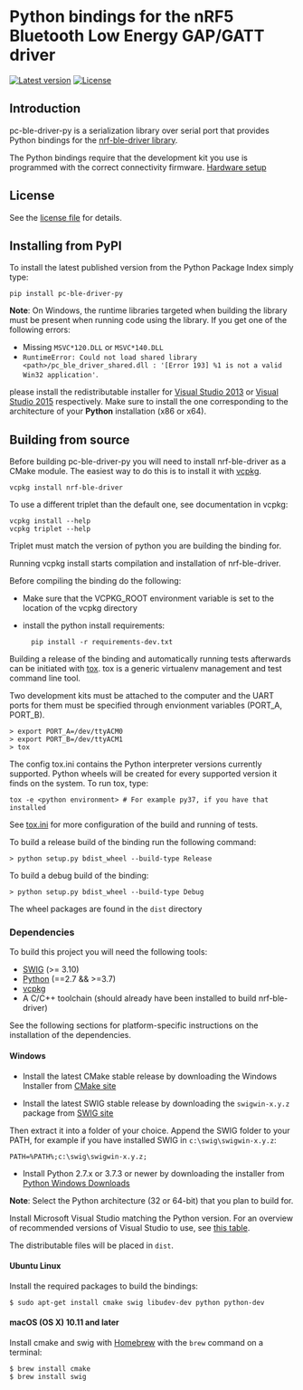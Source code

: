 # Python bindings for the nRF5 Bluetooth Low Energy GAP/GATT driver

[![Latest version](https://img.shields.io/pypi/v/pc-ble-driver-py.svg)](https://pypi.python.org/pypi/pc-ble-driver-py)
[![License](https://img.shields.io/pypi/l/pc-ble-driver-py.svg)](https://pypi.python.org/pypi/pc-ble-driver-py)

## Introduction
pc-ble-driver-py is a serialization library over serial port that provides Python bindings
for the [nrf-ble-driver library](https://github.com/NordicSemiconductor/pc-ble-driver).

The Python bindings require that the development kit you use is programmed with the correct connectivity firmware. [Hardware setup](https://github.com/NordicSemiconductor/pc-ble-driver/tree/master#hardware-setup)

## License

See the [license file](LICENSE) for details.

## Installing from PyPI

To install the latest published version from the Python Package Index simply type:

    pip install pc-ble-driver-py

**Note**: On Windows, the runtime libraries targeted when building the library must be present when running code using the library. If you get one of the following errors:

* Missing `MSVC*120.DLL` or `MSVC*140.DLL`
* `RuntimeError: Could not load shared library <path>/pc_ble_driver_shared.dll : '[Error 193] %1 is
not a valid Win32 application'`. 

please install the redistributable installer for [Visual Studio 2013](https://www.microsoft.com/en-us/download/details.aspx?id=40784) or [Visual Studio 2015](https://www.microsoft.com/en-us/download/details.aspx?id=48145) respectively. Make sure to install the one corresponding to the architecture of your **Python** installation (x86 or x64).

## Building from source

Before building pc-ble-driver-py you will need to install nrf-ble-driver as a CMake module. The easiest way to do this is to install it with [vcpkg](https://github.com/NordicPlayground/vcpkg).

    vcpkg install nrf-ble-driver

To use a different triplet than the default one, see documentation in vcpkg:

    vcpkg install --help
    vcpkg triplet --help

Triplet must match the version of python you are building the binding for.

Running vcpkg install starts compilation and installation of nrf-ble-driver.

Before compiling the binding do the following:

* Make sure that the VCPKG_ROOT environment variable is set to the location of the vcpkg directory
* install the python install requirements:


        pip install -r requirements-dev.txt



Building a release of the binding and automatically running tests afterwards can be initiated with [tox](https://tox.readthedocs.io/en/latest/). tox is a generic virtualenv management and test command line tool.

Two development kits must be attached to the computer and the UART ports for them must be specified through envionment variables (PORT_A, PORT_B).

    > export PORT_A=/dev/ttyACM0
    > export PORT_B=/dev/ttyACM1
    > tox

The config tox.ini contains the Python interpreter versions currently supported. Python wheels will be created for every supported version it finds on the system. To run tox, type:

    tox -e <python environment> # For example py37, if you have that installed

See [tox.ini](tox.ini) for more configuration of the build and running of tests.


To build a release build of the binding run the following command:

    > python setup.py bdist_wheel --build-type Release

To build a debug build of the binding:

    > python setup.py bdist_wheel --build-type Debug


The wheel packages are found in the `dist` directory




### Dependencies

To build this project you will need the following tools:

* [SWIG](http://www.swig.org/) (>= 3.10)
* [Python](https://www.python.org/) (==2.7 && >=3.7)
* [vcpkg](https://github.com/NordicPlayground/vcpkg)
* A C/C++ toolchain (should already have been installed to build nrf-ble-driver)


See the following sections for platform-specific instructions on the installation of the dependencies.


#### Windows 

* Install the latest CMake stable release by downloading the Windows Installer from [CMake site](https://cmake.org/download/)

* Install the latest SWIG stable release by downloading the `swigwin-x.y.z` package from [SWIG site](http://www.swig.org/download.html)

Then extract it into a folder of your choice. Append the SWIG folder to your PATH, for example if you have installed
SWIG in `c:\swig\swigwin-x.y.z`:

    PATH=%PATH%;c:\swig\swigwin-x.y.z;

* Install Python 2.7.x or 3.7.3 or newer by downloading the installer from [Python Windows Downloads](https://www.python.org/downloads/windows/)

**Note**: Select the Python architecture (32 or 64-bit) that you plan to build for.

Install Microsoft Visual Studio matching the Python version. For an overview of recommended versions of Visual Studio to use, see [this table](https://github.com/scikit-build/scikit-build/blob/0.9.0/docs/generators.rst#visual-studio-ide).

The distributable files will be placed in `dist`.


#### Ubuntu Linux

Install the required packages to build the bindings:

    $ sudo apt-get install cmake swig libudev-dev python python-dev


#### macOS (OS X) 10.11 and later

Install cmake and swig with [Homebrew](https://brew.sh/) with the `brew` command on a terminal:

    $ brew install cmake
    $ brew install swig

